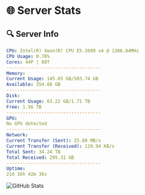 # 🌐 Server Stats
## 🔍 Server Info
```yaml
CPU: Intel(R) Xeon(R) CPU E5-2699 v4 @ 1306.84MHz
CPU Usage: 0.70%
Cores: 44P | 88T
-----------------------------------
Memory:
Current Usage: 145.65 GB/503.74 GB
Available: 354.66 GB
-----------------------------------
Disk:
Current Usage: 63.22 GB/1.71 TB
Free: 1.56 TB
-----------------------------------
GPU:
No GPU detected
-----------------------------------
Network:
Current Transfer (Sent): 25.60 MB/s
Current Transfer (Received): 119.94 KB/s
Total Sent: 34.24 TB
Total Received: 295.31 GB
-----------------------------------
Uptime:
21d 16h 42m 36s
```
![GitHub Stats](https://img.shields.io/badge/Updated-2025-03-29_14:05:25-blue)